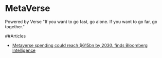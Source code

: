# MetaVerse
Powered by Verse
"If you want to go fast, go alone. If you want to go far, go together."

##Articles

- [Metaverse spending could reach $615bn by 2030, finds Bloomberg Intelligence](https://metaverseprofessional.io/?p=7588)

